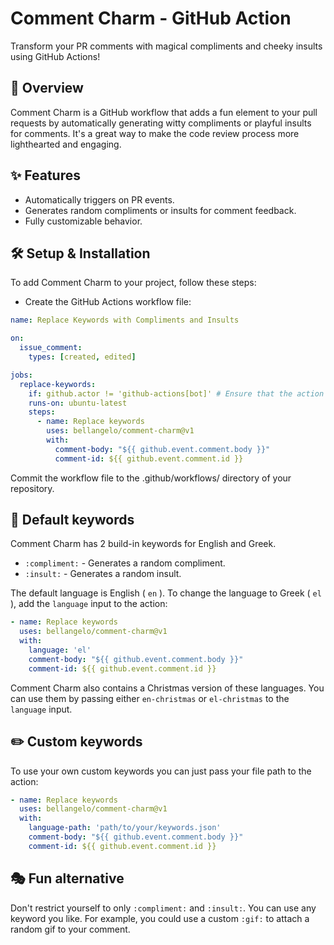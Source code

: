 # Comment Charm - GitHub Action
Transform your PR comments with magical compliments and cheeky insults using GitHub Actions!

## 🚀 Overview
Comment Charm is a GitHub workflow that adds a fun element to your pull requests by automatically generating witty compliments or playful insults for comments. It's a great way to make the code review process more lighthearted and engaging.

## ✨ Features
- Automatically triggers on PR events.
- Generates random compliments or insults for comment feedback.
- Fully customizable behavior.

## 🛠️ Setup & Installation
To add Comment Charm to your project, follow these steps:

- Create the GitHub Actions workflow file:
```yaml
name: Replace Keywords with Compliments and Insults

on:
  issue_comment:
    types: [created, edited]

jobs:
  replace-keywords:
    if: github.actor != 'github-actions[bot]' # Ensure that the action isn't triggered by the bot itself
    runs-on: ubuntu-latest
    steps:
      - name: Replace keywords
        uses: bellangelo/comment-charm@v1
        with:
          comment-body: "${{ github.event.comment.body }}"
          comment-id: ${{ github.event.comment.id }}
```
Commit the workflow file to the .github/workflows/ directory of your repository.

## 🔑 Default keywords
Comment Charm has 2 build-in keywords for English and Greek.

- `:compliment:` - Generates a random compliment.
- `:insult:` - Generates a random insult.

The default language is English ( `en` ).
To change the language to Greek ( `el` ), add the `language` input to the action:
```yaml
- name: Replace keywords
  uses: bellangelo/comment-charm@v1
  with:
    language: 'el'
    comment-body: "${{ github.event.comment.body }}"
    comment-id: ${{ github.event.comment.id }}
```
Comment Charm also contains a Christmas version of these languages.
You can use them by passing either `en-christmas` or `el-christmas` to the `language` input.

## ✏️ Custom keywords
To use your own custom keywords you can just pass your file path to the action:
```yaml
- name: Replace keywords
  uses: bellangelo/comment-charm@v1
  with:
    language-path: 'path/to/your/keywords.json'
    comment-body: "${{ github.event.comment.body }}"
    comment-id: ${{ github.event.comment.id }}
```

## 🎭 Fun alternative
Don't restrict yourself to only `:compliment:` and `:insult:`. 
You can use any keyword you like. For example, you could use a custom `:gif:` to attach a random gif to your comment.